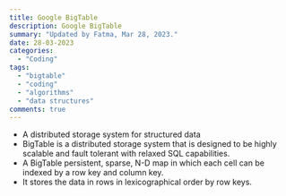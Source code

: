 ```yaml
---
title: Google BigTable
description: Google BigTable
summary: "Updated by Fatma, Mar 28, 2023."
date: 28-03-2023
categories:
  - "Coding"
tags:
  - "bigtable"
  - "coding"
  - "algorithms"
  - "data structures"
comments: true
---
```

- A distributed storage system for structured data
- BigTable is a distributed storage system that is designed to be highly scalable and fault tolerant with relaxed SQL capabilities.
- A BigTable persistent, sparse, N-D map in which each cell can be indexed by a row key and column key.
- It stores the data in rows in lexicographical order by row keys.
